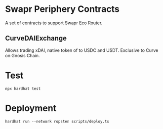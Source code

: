 # Swapr Periphery Contracts

A set of contracts to support Swapr Eco Router.

## CurveDAIExchange

Allows trading xDAI, native token of to USDC and USDT. Exclusive to Curve on Gnosis Chain.

# Test

```shell
npx hardhat test
```

# Deployment

```shell
hardhat run --network ropsten scripts/deploy.ts
```

